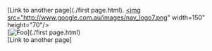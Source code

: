  [Link to another page](./first page.html).
 <a href="/first page.html">
 <img src="http://www.google.com.au/images/nav_logo7.png"
         width=150" height="70"/>                              
</a>
[![Foo](http://www.google.com.au/images/nav_logo7.png)](./first page.html)                                                 
[Link to another page]

